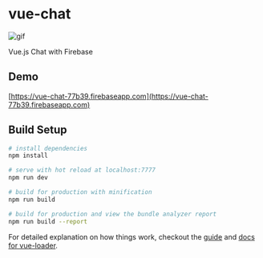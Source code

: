 # vue-chat

![gif](example.gif "example gif")

Vue.js Chat with Firebase

## Demo

[https://vue-chat-77b39.firebaseapp.com](https://vue-chat-77b39.firebaseapp.com)

## Build Setup

``` bash
# install dependencies
npm install

# serve with hot reload at localhost:7777
npm run dev

# build for production with minification
npm run build

# build for production and view the bundle analyzer report
npm run build --report
```

For detailed explanation on how things work, checkout the [guide](http://vuejs-templates.github.io/webpack/) and [docs for vue-loader](http://vuejs.github.io/vue-loader).
